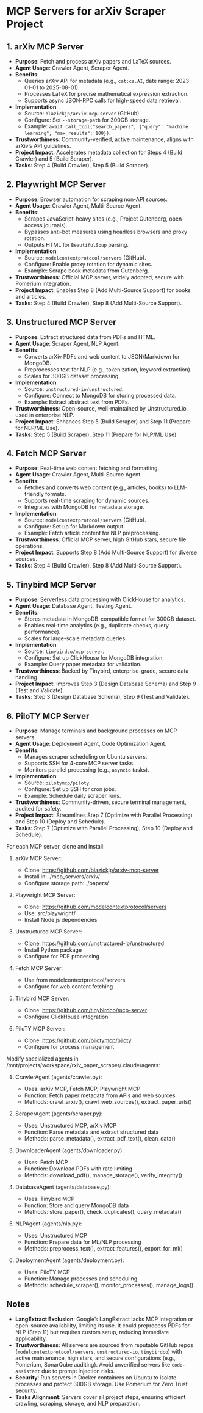 # MCP Servers for arXiv Scraper Project

## 1. arXiv MCP Server

- **Purpose**: Fetch and process arXiv papers and LaTeX sources.
- **Agent Usage**: Crawler Agent, Scraper Agent.
- **Benefits**:
  - Queries arXiv API for metadata (e.g., `cat:cs.AI`, date range: 2023-01-01 to 2025-08-01).
  - Processes LaTeX for precise mathematical expression extraction.
  - Supports async JSON-RPC calls for high-speed data retrieval.
- **Implementation**:
  - Source: `blazickjp/arxiv-mcp-server` (GitHub).
  - Configure: Set `--storage-path` for 300GB storage.
  - Example: `await call_tool("search_papers", {"query": "machine learning", "max_results": 100})`.
- **Trustworthiness**: Community-verified, active maintenance, aligns with arXiv’s API guidelines.
- **Project Impact**: Accelerates metadata collection for Steps 4 (Build Crawler) and 5 (Build Scraper).
- **Tasks**: Step 4 (Build Crawler), Step 5 (Build Scraper).[](https://github.com/modelcontextprotocol/servers)

## 2. Playwright MCP Server

- **Purpose**: Browser automation for scraping non-API sources.
- **Agent Usage**: Crawler Agent, Multi-Source Agent.
- **Benefits**:
  - Scrapes JavaScript-heavy sites (e.g., Project Gutenberg, open-access journals).
  - Bypasses anti-bot measures using headless browsers and proxy rotation.
  - Outputs HTML for `BeautifulSoup` parsing.
- **Implementation**:
  - Source: `modelcontextprotocol/servers` (GitHub).
  - Configure: Enable proxy rotation for dynamic sites.
  - Example: Scrape book metadata from Gutenberg.
- **Trustworthiness**: Official MCP server, widely adopted, secure with Pomerium integration.
- **Project Impact**: Enables Step 8 (Add Multi-Source Support) for books and articles.
- **Tasks**: Step 4 (Build Crawler), Step 8 (Add Multi-Source Support).[](https://www.pomerium.com/blog/best-model-context-protocol-mcp-servers-in-2025)

## 3. Unstructured MCP Server

- **Purpose**: Extract structured data from PDFs and HTML.
- **Agent Usage**: Scraper Agent, NLP Agent.
- **Benefits**:
  - Converts arXiv PDFs and web content to JSON/Markdown for MongoDB.
  - Preprocesses text for NLP (e.g., tokenization, keyword extraction).
  - Scales for 300GB dataset processing.
- **Implementation**:
  - Source: `unstructured-io/unstructured`.
  - Configure: Connect to MongoDB for storing processed data.
  - Example: Extract abstract text from PDFs.
- **Trustworthiness**: Open-source, well-maintained by Unstructured.io, used in enterprise NLP.
- **Project Impact**: Enhances Step 5 (Build Scraper) and Step 11 (Prepare for NLP/ML Use).
- **Tasks**: Step 5 (Build Scraper), Step 11 (Prepare for NLP/ML Use).

## 4. Fetch MCP Server

- **Purpose**: Real-time web content fetching and formatting.
- **Agent Usage**: Crawler Agent, Multi-Source Agent.
- **Benefits**:
  - Fetches and converts web content (e.g., articles, books) to LLM-friendly formats.
  - Supports real-time scraping for dynamic sources.
  - Integrates with MongoDB for metadata storage.
- **Implementation**:
  - Source: `modelcontextprotocol/servers` (GitHub).
  - Configure: Set up for Markdown output.
  - Example: Fetch article content for NLP preprocessing.
- **Trustworthiness**: Official MCP server, high GitHub stars, secure file operations.
- **Project Impact**: Supports Step 8 (Add Multi-Source Support) for diverse sources.
- **Tasks**: Step 4 (Build Crawler), Step 8 (Add Multi-Source Support).[](https://dev.to/itshayder/top-7-free-mcp-servers-in-2025-to-supercharge-your-ai-apps-open-source-ready-to-use-5die)

## 5. Tinybird MCP Server

- **Purpose**: Serverless data processing with ClickHouse for analytics.
- **Agent Usage**: Database Agent, Testing Agent.
- **Benefits**:
  - Stores metadata in MongoDB-compatible format for 300GB dataset.
  - Enables real-time analytics (e.g., duplicate checks, query performance).
  - Scales for large-scale metadata queries.
- **Implementation**:
  - Source: `tinybirdco/mcp-server`.
  - Configure: Set up ClickHouse for MongoDB integration.
  - Example: Query paper metadata for validation.
- **Trustworthiness**: Backed by Tinybird, enterprise-grade, secure data handling.
- **Project Impact**: Improves Step 3 (Design Database Schema) and Step 9 (Test and Validate).
- **Tasks**: Step 3 (Design Database Schema), Step 9 (Test and Validate).

## 6. PiloTY MCP Server

- **Purpose**: Manage terminals and background processes on MCP servers.
- **Agent Usage**: Deployment Agent, Code Optimization Agent.
- **Benefits**:
  - Manages scraper scheduling on Ubuntu servers.
  - Supports SSH for 4-core MCP server tasks.
  - Monitors parallel processing (e.g., `asyncio` tasks).
- **Implementation**:
  - Source: `pilotymcp/piloty`.
  - Configure: Set up SSH for cron jobs.
  - Example: Schedule daily scraper runs.
- **Trustworthiness**: Community-driven, secure terminal management, audited for safety.
- **Project Impact**: Streamlines Step 7 (Optimize with Parallel Processing) and Step 10 (Deploy and Schedule).
- **Tasks**: Step 7 (Optimize with Parallel Processing), Step 10 (Deploy and Schedule).

For each MCP server, clone and install:

1. arXiv MCP Server:
   - Clone: <https://github.com/blazickjp/arxiv-mcp-server>
   - Install in: ./mcp_servers/arxiv/
   - Configure storage path: ./papers/

2. Playwright MCP Server:
   - Clone: <https://github.com/modelcontextprotocol/servers>
   - Use: src/playwright/
   - Install Node.js dependencies

3. Unstructured MCP Server:
   - Clone: <https://github.com/unstructured-io/unstructured>
   - Install Python package
   - Configure for PDF processing

4. Fetch MCP Server:
   - Use from modelcontextprotocol/servers
   - Configure for web content fetching

5. Tinybird MCP Server:
   - Clone: <https://github.com/tinybirdco/mcp-server>
   - Configure ClickHouse integration

6. PiloTY MCP Server:
   - Clone: <https://github.com/pilotymcp/piloty>
   - Configure for process management

Modify specialized agents in /mnt/projects/workspace/rxiv_paper_scraper/.claude/agents:

1. CrawlerAgent (agents/crawler.py):
   - Uses: arXiv MCP, Fetch MCP, Playwright MCP
   - Function: Fetch paper metadata from APIs and web sources
   - Methods: crawl_arxiv(), crawl_web_sources(), extract_paper_urls()

2. ScraperAgent (agents/scraper.py):
   - Uses: Unstructured MCP, arXiv MCP
   - Function: Parse metadata and extract structured data
   - Methods: parse_metadata(), extract_pdf_text(), clean_data()

3. DownloaderAgent (agents/downloader.py):
   - Uses: Fetch MCP
   - Function: Download PDFs with rate limiting
   - Methods: download_pdf(), manage_storage(), verify_integrity()

4. DatabaseAgent (agents/database.py):
   - Uses: Tinybird MCP
   - Function: Store and query MongoDB data
   - Methods: store_paper(), check_duplicates(), query_metadata()

5. NLPAgent (agents/nlp.py):
   - Uses: Unstructured MCP
   - Function: Prepare data for ML/NLP processing
   - Methods: preprocess_text(), extract_features(), export_for_ml()

6. DeploymentAgent (agents/deployment.py):
   - Uses: PiloTY MCP
   - Function: Manage processes and scheduling
   - Methods: schedule_scraper(), monitor_processes(), manage_logs()

## Notes

- **LangExtract Exclusion**: Google’s LangExtract lacks MCP integration or open-source availability, limiting its use. It could preprocess PDFs for NLP (Step 11) but requires custom setup, reducing immediate applicability.
- **Trustworthiness**: All servers are sourced from reputable GitHub repos (`modelcontextprotocol/servers`, `unstructured-io`, `tinybirdco`) with active maintenance, high stars, and secure configurations (e.g., Pomerium, SonarQube auditing). Avoid unverified servers like `code-assistant` due to prompt injection risks.[](https://arxiv.org/html/2506.13538v1)
- **Security**: Run servers in Docker containers on Ubuntu to isolate processes and protect 300GB storage. Use Pomerium for Zero Trust security.[](https://www.pomerium.com/blog/best-model-context-protocol-mcp-servers-in-2025)
- **Tasks Alignment**: Servers cover all project steps, ensuring efficient crawling, scraping, storage, and NLP preparation.
